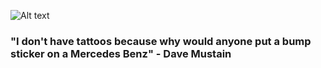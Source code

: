 
![Alt text](https://64.media.tumblr.com/b2cf38f360ff0ca5ac6d0d87ced6f83e/65ba9b77458e559e-8b/s400x600/8ee21cf156b72651e2bda76a5788812bdcbc0170.gifv)
<H3>  "I don't have tattoos because why would anyone put a bump sticker on a Mercedes Benz" - Dave Mustain  </H3>
